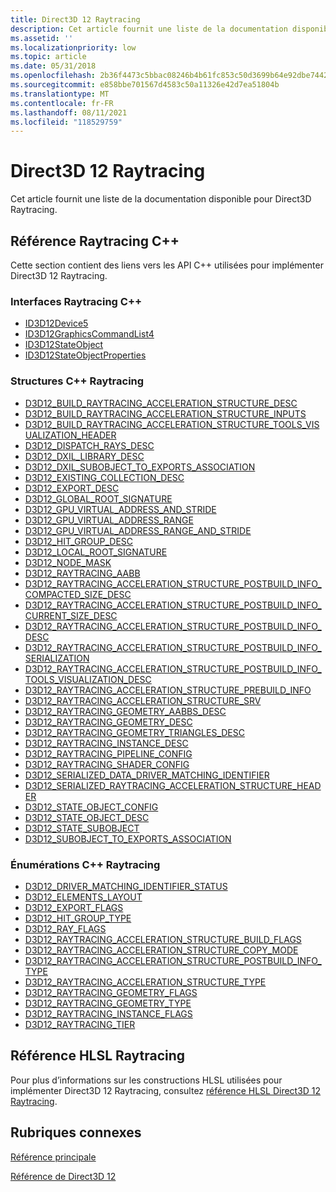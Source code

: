 ```yaml
---
title: Direct3D 12 Raytracing
description: Cet article fournit une liste de la documentation disponible pour Direct3D Raytracing.
ms.assetid: ''
ms.localizationpriority: low
ms.topic: article
ms.date: 05/31/2018
ms.openlocfilehash: 2b36f4473c5bbac08246b4b61fc853c50d3699b64e92dbe74428f312c843d8ce
ms.sourcegitcommit: e858bbe701567d4583c50a11326e42d7ea51804b
ms.translationtype: MT
ms.contentlocale: fr-FR
ms.lasthandoff: 08/11/2021
ms.locfileid: "118529759"
---
```

# <a name="direct3d-12-raytracing"></a>Direct3D 12 Raytracing

Cet article fournit une liste de la documentation disponible pour Direct3D Raytracing.

## <a name="c-raytracing-reference"></a>Référence Raytracing C++

Cette section contient des liens vers les API C++ utilisées pour implémenter Direct3D 12 Raytracing.

### <a name="c-raytracing-interfaces"></a>Interfaces Raytracing C++

* [ID3D12Device5](/windows/desktop/api/d3d12/nn-d3d12-id3d12device5)
* [ID3D12GraphicsCommandList4](/windows/desktop/api/d3d12/nn-d3d12-id3d12graphicscommandlist4)
* [ID3D12StateObject](/windows/desktop/api/d3d12/nn-d3d12-id3d12stateobject)
* [ID3D12StateObjectProperties](/windows/desktop/api/d3d12/nn-d3d12-id3d12stateobjectproperties)


### <a name="c-raytracing-structures"></a>Structures C++ Raytracing


* [D3D12_BUILD_RAYTRACING_ACCELERATION_STRUCTURE_DESC](/windows/desktop/api/d3d12/ns-d3d12-d3d12_build_raytracing_acceleration_structure_desc)
* [D3D12_BUILD_RAYTRACING_ACCELERATION_STRUCTURE_INPUTS](/windows/desktop/api/d3d12/ns-d3d12-d3d12_build_raytracing_acceleration_structure_inputs)
* [D3D12_BUILD_RAYTRACING_ACCELERATION_STRUCTURE_TOOLS_VISUALIZATION_HEADER](/windows/desktop/api/d3d12/ns-d3d12-d3d12_build_raytracing_acceleration_structure_tools_visualization_header)
* [D3D12_DISPATCH_RAYS_DESC](/windows/desktop/api/d3d12/ns-d3d12-d3d12_dispatch_rays_desc)
* [D3D12_DXIL_LIBRARY_DESC](/windows/desktop/api/d3d12/ns-d3d12-d3d12_dxil_library_desc)
* [D3D12_DXIL_SUBOBJECT_TO_EXPORTS_ASSOCIATION](/windows/desktop/api/d3d12/ns-d3d12-d3d12_dxil_subobject_to_exports_association)
* [D3D12_EXISTING_COLLECTION_DESC](/windows/desktop/api/d3d12/ns-d3d12-d3d12_existing_collection_desc)
* [D3D12_EXPORT_DESC](/windows/desktop/api/d3d12/ns-d3d12-d3d12_existing_collection_desc)
* [D3D12_GLOBAL_ROOT_SIGNATURE](/windows/desktop/api/d3d12/ns-d3d12-d3d12_global_root_signature)
* [D3D12_GPU_VIRTUAL_ADDRESS_AND_STRIDE](/windows/desktop/api/d3d12/ns-d3d12-d3d12_gpu_virtual_address_and_stride)
* [D3D12_GPU_VIRTUAL_ADDRESS_RANGE](/windows/desktop/api/d3d12/ns-d3d12-d3d12_gpu_virtual_address_range)
* [D3D12_GPU_VIRTUAL_ADDRESS_RANGE_AND_STRIDE](/windows/desktop/api/d3d12/ns-d3d12-d3d12_gpu_virtual_address_range_and_stride)
* [D3D12_HIT_GROUP_DESC](/windows/desktop/api/d3d12/ns-d3d12-d3d12_hit_group_desc)
* [D3D12_LOCAL_ROOT_SIGNATURE](/windows/desktop/api/d3d12/ns-d3d12-d3d12_local_root_signature)
* [D3D12_NODE_MASK](/windows/desktop/api/d3d12/ns-d3d12-d3d12_node_mask)
* [D3D12_RAYTRACING_AABB](/windows/desktop/api/d3d12/ns-d3d12-d3d12_raytracing_aabb)
* [D3D12_RAYTRACING_ACCELERATION_STRUCTURE_POSTBUILD_INFO_COMPACTED_SIZE_DESC](/windows/desktop/api/d3d12/ns-d3d12-d3d12_raytracing_acceleration_structure_postbuild_info_compacted_size_desc)
* [D3D12_RAYTRACING_ACCELERATION_STRUCTURE_POSTBUILD_INFO_CURRENT_SIZE_DESC](/windows/desktop/api/d3d12/ns-d3d12-d3d12_raytracing_acceleration_structure_postbuild_info_current_size_desc)
* [D3D12_RAYTRACING_ACCELERATION_STRUCTURE_POSTBUILD_INFO_DESC](/windows/desktop/api/d3d12/ns-d3d12-d3d12_raytracing_acceleration_structure_postbuild_info_desc)
* [D3D12_RAYTRACING_ACCELERATION_STRUCTURE_POSTBUILD_INFO_SERIALIZATION](/windows/desktop/api/d3d12/ns-d3d12-d3d12_raytracing_acceleration_structure_postbuild_info_serialization_desc)
* [D3D12_RAYTRACING_ACCELERATION_STRUCTURE_POSTBUILD_INFO_TOOLS_VISUALIZATION_DESC](/windows/desktop/api/d3d12/ns-d3d12-d3d12_raytracing_acceleration_structure_postbuild_info_tools_visualization_desc)
* [D3D12_RAYTRACING_ACCELERATION_STRUCTURE_PREBUILD_INFO](/windows/desktop/api/d3d12/ns-d3d12-d3d12_raytracing_acceleration_structure_prebuild_info)
* [D3D12_RAYTRACING_ACCELERATION_STRUCTURE_SRV](/windows/desktop/api/d3d12/ns-d3d12-d3d12_raytracing_acceleration_structure_srv)
* [D3D12_RAYTRACING_GEOMETRY_AABBS_DESC](/windows/desktop/api/d3d12/ns-d3d12-d3d12_raytracing_geometry_aabbs_desc)
* [D3D12_RAYTRACING_GEOMETRY_DESC](/windows/desktop/api/d3d12/ns-d3d12-d3d12_raytracing_geometry_desc)
* [D3D12_RAYTRACING_GEOMETRY_TRIANGLES_DESC](/windows/desktop/api/d3d12/ns-d3d12-d3d12_raytracing_geometry_triangles_desc)
* [D3D12_RAYTRACING_INSTANCE_DESC](/windows/desktop/api/d3d12/ns-d3d12-d3d12_raytracing_instance_desc)
* [D3D12_RAYTRACING_PIPELINE_CONFIG](/windows/desktop/api/d3d12/ns-d3d12-d3d12_raytracing_pipeline_config)
* [D3D12_RAYTRACING_SHADER_CONFIG](/windows/desktop/api/d3d12/ns-d3d12-d3d12_raytracing_shader_config)
* [D3D12_SERIALIZED_DATA_DRIVER_MATCHING_IDENTIFIER](/windows/desktop/api/d3d12/ns-d3d12-d3d12_serialized_data_driver_matching_identifier)
* [D3D12_SERIALIZED_RAYTRACING_ACCELERATION_STRUCTURE_HEADER](/windows/desktop/api/d3d12/ns-d3d12-d3d12_serialized_raytracing_acceleration_structure_header)
* [D3D12_STATE_OBJECT_CONFIG](/windows/desktop/api/d3d12/ns-d3d12-d3d12_state_object_config)
* [D3D12_STATE_OBJECT_DESC](/windows/desktop/api/d3d12/ns-d3d12-d3d12_state_object_desc)
* [D3D12_STATE_SUBOBJECT](/windows/desktop/api/d3d12/ns-d3d12-d3d12_state_subobject)
* [D3D12_SUBOBJECT_TO_EXPORTS_ASSOCIATION](/windows/desktop/api/d3d12/ns-d3d12-d3d12_subobject_to_exports_association)
 

### <a name="c-raytracing-enumerations"></a>Énumérations C++ Raytracing

* [D3D12_DRIVER_MATCHING_IDENTIFIER_STATUS](/windows/desktop/api/d3d12/ne-d3d12-d3d12_driver_matching_identifier_status)
* [D3D12_ELEMENTS_LAYOUT](/windows/desktop/api/d3d12/ne-d3d12-d3d12_elements_layout)
* [D3D12_EXPORT_FLAGS](/windows/desktop/api/d3d12/ne-d3d12-d3d12_export_flags)
* [D3D12_HIT_GROUP_TYPE](/windows/desktop/api/d3d12/ne-d3d12-d3d12_hit_group_type)
* [D3D12_RAY_FLAGS](/windows/desktop/api/d3d12/ne-d3d12-d3d12_ray_flags)
* [D3D12_RAYTRACING_ACCELERATION_STRUCTURE_BUILD_FLAGS](/windows/desktop/api/d3d12/ne-d3d12-d3d12_raytracing_acceleration_structure_build_flags)
* [D3D12_RAYTRACING_ACCELERATION_STRUCTURE_COPY_MODE](/windows/desktop/api/d3d12/ne-d3d12-d3d12_raytracing_acceleration_structure_copy_mode)
* [D3D12_RAYTRACING_ACCELERATION_STRUCTURE_POSTBUILD_INFO_TYPE](/windows/desktop/api/d3d12/ne-d3d12-d3d12_raytracing_acceleration_structure_postbuild_info_type)
* [D3D12_RAYTRACING_ACCELERATION_STRUCTURE_TYPE](/windows/desktop/api/d3d12/ne-d3d12-d3d12_raytracing_acceleration_structure_type)
* [D3D12_RAYTRACING_GEOMETRY_FLAGS](/windows/desktop/api/d3d12/ne-d3d12-d3d12_raytracing_geometry_flags)
* [D3D12_RAYTRACING_GEOMETRY_TYPE](/windows/desktop/api/d3d12/ne-d3d12-d3d12_raytracing_geometry_type)
* [D3D12_RAYTRACING_INSTANCE_FLAGS](/windows/desktop/api/d3d12/ne-d3d12-d3d12_raytracing_instance_flags)
* [D3D12_RAYTRACING_TIER](/windows/desktop/api/d3d12/ne-d3d12-d3d12_raytracing_tier)

## <a name="hlsl-raytracing-reference"></a>Référence HLSL Raytracing

Pour plus d’informations sur les constructions HLSL utilisées pour implémenter Direct3D 12 Raytracing, consultez [référence HLSL Direct3D 12 Raytracing](direct3d-12-raytracing-hlsl-reference.md).

## <a name="related-topics"></a>Rubriques connexes

<dl> <dt>

[Référence principale](direct3d-12-core-reference.md)
</dt> <dt>

[Référence de Direct3D 12](direct3d-12-reference.md)
</dt> </dl>

 

 





